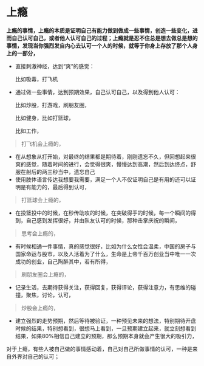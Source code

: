 # 上瘾

**上瘾的事情，上瘾的本质是证明自己有能力做到做成一些事情，创造一些变化，进而自己认可自己，或者他人认可自己的过程；上瘾就是忍不住总是想去做总是想的事情，发现当你强烈发自内心去认可一个人的时候，就等于你身上存放了那个人身上的一部分，**

* 直接刺激神经，达到“爽”的感觉：

  比如吸毒，打飞机

* 通过做一些事情，达到预期效果，自己认可自己，以及得到他人认可：

  比如炒股，打游戏，刷朋友圈，

  比如健身，比如打篮球，

  比如工作，

> 打飞机会上瘾的，

* 在从想象从打开始，对最终的结果都是期待着，刚刚遗忘不久，但回想起来很爽的感觉，随着时间的进行，会觉得很爽，慢慢达到高潮，然后到达终点，舒服在射后的两三秒当中，遗忘自己
* 使用肢体语言传达我想要我需要，满足一个人不仅证明自己是有用的还可以证明是有能力的，最后得到认可，

> 打篮球会上瘾的，

* 在投篮投中的时候，在秒传助攻的时候，在突破得手的时候，每一个瞬间的得到，自己感到发挥很好，并由队友认可的时候，那种击掌庆祝的瞬间，

> 思考会上瘾的，

* 有时候相通一件事情，真的感觉很好，比如为什么女性会温柔，中国的房子与国家命运与股市，以及人活着为了什么，生命是上帝千百万创业当中唯一一次成功的创业，自己陶醉其中，若有所得，

> 刷朋友圈会上瘾的，

* 记录生活，去期待获得关注，获得回复，获得评论，获得注意力，有思维的碰撞，聚焦，讨论，认可，

> 炒股会上瘾的，

* 建立强烈的走势预期，然后等待被验证，一种预见未来的想法，特别期待开盘时候的结果，特别想看到，很想马上看到，一旦预期建立起来，就立刻想看到结果，如果80%相信自己建立的预期，那么预期本身就会产生很大的吸引力，

对于上瘾，有些人被自己做的事情感动着，自己对自己所做事情的认可，一种是来自外界对自己的认可；

